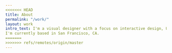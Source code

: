 ```yaml
---
<<<<<<< HEAD
title: About
permalink: "/work/"
layout: work
intro_text: I'm a visual designer with a focus on interactive design, UI/UX, and digital storytelling. I've been on the Creative Team at Everlane since 2015, where I've helped develop and evolve our launch landing pages, digital products, and interactive campaigns.
I'm currently based in San Francisco, CA.
=======
>>>>>>> refs/remotes/origin/master
---
```


